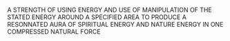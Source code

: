 A STRENGTH OF USING ENERGY AND USE OF MANIPULATION OF THE STATED ENERGY AROUND A SPECIFIED AREA TO PRODUCE A RESONNATED AURA OF SPIRITUAL ENERGY AND NATURE ENERGY IN ONE COMPRESSED NATURAL FORCE
